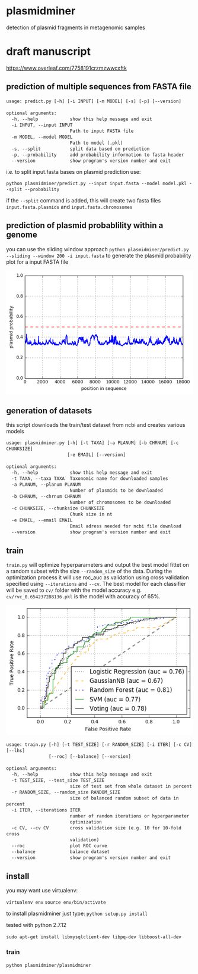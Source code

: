 # plasmidminer

detection of plasmid fragments in metagenomic samples

# draft manuscript
https://www.overleaf.com/7758191crzmzwwcxftk


## prediction of multiple sequences from FASTA file

```
usage: predict.py [-h] [-i INPUT] [-m MODEL] [-s] [-p] [--version]

optional arguments:
  -h, --help            show this help message and exit
  -i INPUT, --input INPUT
                        Path to input FASTA file
  -m MODEL, --model MODEL
                        Path to model (.pkl)
  -s, --split           split data based on prediction
  -p, --probability     add probability information to fasta header
  --version             show program's version number and exit
```

i.e. to split input.fasta bases on plasmid prediction use:

```
python plasmidminer/predict.py --input input.fasta --model model.pkl --split --probability
```

if the `--split` command is added, this will create two fasta files `input.fasta.plasmids` and `input.fasta.chromosomes`

## prediction of plasmid probablility within a genome

you can use the sliding window approach `python plasmidminer/predict.py --sliding --window 200 -i input.fasta` to generate the plasmid probability plot for a input FASTA file

![alt text](chr.png "plasmid probability")

## generation of datasets

this script downloads the train/test dataset from ncbi and creates various models

```
usage: plasmidminer.py [-h] [-t TAXA] [-a PLANUM] [-b CHRNUM] [-c CHUNKSIZE]
                       [-e EMAIL] [--version]

optional arguments:
  -h, --help            show this help message and exit
  -t TAXA, --taxa TAXA  Taxonomic name for downloaded samples
  -a PLANUM, --planum PLANUM
                        Number of plasmids to be downloaded
  -b CHRNUM, --chrnum CHRNUM
                        Number of chromosomes to be downloaded
  -c CHUNKSIZE, --chunksize CHUNKSIZE
                        Chunk size in nt
  -e EMAIL, --email EMAIL
                        Email adress needed for ncbi file download
  --version             show program's version number and exit

```


## train
`train.py` will optimize hyperparameters and output the best model fittet on a random subset with the size `--random_size` of the data. During the optimization process it will use roc_auc as validation using cross validation specified using `--iterations` and `--cv`. The best model for each classifier will be saved to `cv/` folder with the model accuracy e.g. `cv/rvc_0.654237288136.pkl` is the model with accuracy of 65%.

![alt text](index.png "ROC")

```
usage: train.py [-h] [-t TEST_SIZE] [-r RANDOM_SIZE] [-i ITER] [-c CV] [--lhs]
                [--roc] [--balance] [--version]

optional arguments:
  -h, --help            show this help message and exit
  -t TEST_SIZE, --test_size TEST_SIZE
                        size of test set from whole dataset in percent
  -r RANDOM_SIZE, --random_size RANDOM_SIZE
                        size of balanced random subset of data in percent
  -i ITER, --iterations ITER
                        number of random iterations or hyperparameter
                        optimization
  -c CV, --cv CV        cross validation size (e.g. 10 for 10-fold cross
                        validation)
  --roc                 plot ROC curve
  --balance             balance dataset
  --version             show program's version number and exit

```

## install
you may want use virtualenv:

`virtualenv env`
`source env/bin/activate`

to install plasmidminer just type: `python setup.py install`

tested with python 2.7.12


`sudo apt-get install libmysqlclient-dev libpq-dev libboost-all-dev`

### train
`python plasmidminer/plasmidminer`

